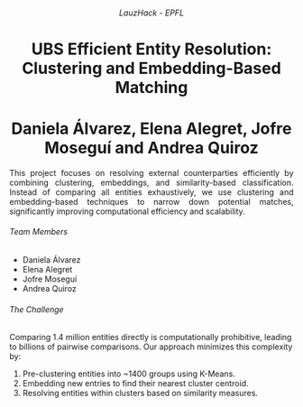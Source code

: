 <h6 align="center"> LauzHack - EPFL</h6>

<h1 align="center">UBS Efficient Entity Resolution: Clustering and Embedding-Based Matching</h1>

<h1 align="center">
Daniela Álvarez, Elena Alegret, Jofre Moseguí and Andrea Quiroz
</h1>

<div style="text-align: justify;">
This project focuses on resolving external counterparties efficiently by combining clustering, embeddings, and similarity-based classification. Instead of comparing all entities exhaustively, we use clustering and embedding-based techniques to narrow down potential matches, significantly improving computational efficiency and scalability.
</div>

###### Team Members
- Daniela Álvarez
- Elena Alegret
- Jofre Moseguí
- Andrea Quiroz

###### The Challenge
Comparing 1.4 million entities directly is computationally prohibitive, leading to billions of pairwise comparisons. Our approach minimizes this complexity by:
1. Pre-clustering entities into ~1400 groups using K-Means.
2. Embedding new entries to find their nearest cluster centroid.
3. Resolving entities within clusters based on similarity measures.








